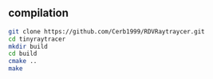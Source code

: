 ## compilation

```sh
git clone https://github.com/Cerb1999/RDVRaytraycer.git
cd tinyraytracer
mkdir build
cd build
cmake ..
make
```
